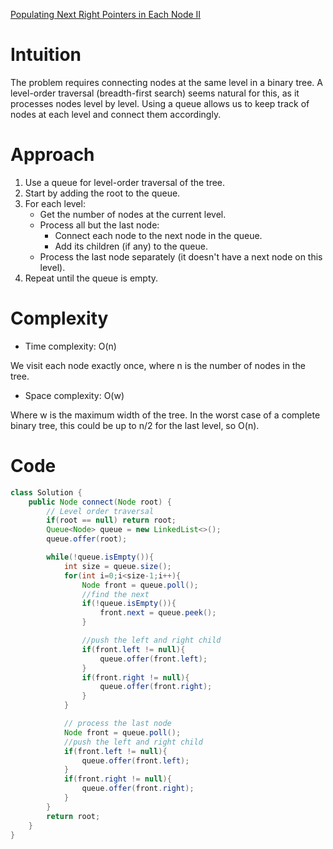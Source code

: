[Populating Next Right Pointers in Each Node II](https://leetcode.com/problems/populating-next-right-pointers-in-each-node-ii) 


# Intuition
The problem requires connecting nodes at the same level in a binary tree. A level-order traversal (breadth-first search) seems natural for this, as it processes nodes level by level. Using a queue allows us to keep track of nodes at each level and connect them accordingly.

# Approach
1. Use a queue for level-order traversal of the tree.
2. Start by adding the root to the queue.
3. For each level:
   - Get the number of nodes at the current level.
   - Process all but the last node:
     * Connect each node to the next node in the queue.
     * Add its children (if any) to the queue.
   - Process the last node separately (it doesn't have a next node on this level).
4. Repeat until the queue is empty.

# Complexity
- Time complexity: O(n)
<!-- Add your time complexity here, e.g. $$O(n)$$ -->
We visit each node exactly once, where n is the number of nodes in the tree.

- Space complexity: O(w)
<!-- Add your space complexity here, e.g. $$O(n)$$ -->
Where w is the maximum width of the tree. In the worst case of a complete binary tree, this could be up to n/2 for the last level, so O(n).

# Code
```java
class Solution {
    public Node connect(Node root) {
        // Level order traversal
        if(root == null) return root;
        Queue<Node> queue = new LinkedList<>();
        queue.offer(root);

        while(!queue.isEmpty()){
            int size = queue.size();
            for(int i=0;i<size-1;i++){
                Node front = queue.poll();
                //find the next
                if(!queue.isEmpty()){
                    front.next = queue.peek();
                }

                //push the left and right child
                if(front.left != null){
                    queue.offer(front.left);
                }
                if(front.right != null){
                    queue.offer(front.right);
                }
            }

            // process the last node
            Node front = queue.poll();
            //push the left and right child
            if(front.left != null){
                queue.offer(front.left);
            }
            if(front.right != null){
                queue.offer(front.right);
            }
        }
        return root;
    }
}
```